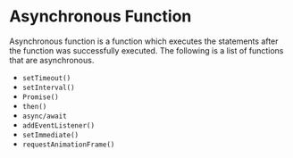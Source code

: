 # Asynchronous Function

Asynchronous function is a function which executes the statements after the function was successfully executed. The following is a list of functions that are asynchronous.

 - `setTimeout()`
 - `setInterval()`
 - `Promise()`
 - `then()`
 - `async/await`
 - `addEventListener()`
 - `setImmediate()`
 - `requestAnimationFrame()`